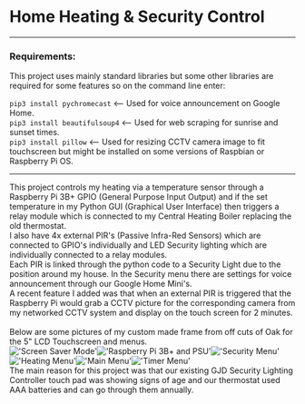 # Home Heating & Security Control

---
### Requirements:
This project uses mainly standard libraries but some other libraries are required for some features so on the command line enter:<br>

```pip3 install pychromecast``` <-- Used for voice announcement on Google Home.<br>
```pip3 install beautifulsoup4``` <-- Used for web scraping for sunrise and sunset times.<br>
```pip3 install pillow``` <-- Used for resizing CCTV camera image to fit touchscreen but might be installed on some versions of Raspbian or Raspberry Pi OS.<br>

---
This project controls my heating via a temperature sensor through a Raspberry Pi 3B+ GPIO (General Purpose Input Output) and if the set temperature in my Python GUI (Graphical User Interface) then triggers a relay module which is connected to my Central Heating Boiler replacing the old thermostat.<br>I also have 4x external PIR's (Passive Infra-Red Sensors) which are connected to GPIO's individually and LED Security lighting which are individually connected to a relay modules.<br>Each PIR is linked through the python code to a Security Light due to the position around my house. In the Security menu there are settings for voice announcement through our Google Home Mini's.<br>A recent feature I added was that when an external PIR is triggered that the Raspberry Pi would grab a CCTV picture for the corresponding camera from my networked CCTV system and display on the touch screen for 2 minutes.<br><br>Below are some pictures of my custom made frame from off cuts of Oak for the 5" LCD Touchscreen and menus.<br>
!['Screen Saver Mode'](time.png)!['Raspberry Pi 3B+ and PSU'](case.png)!['Security Menu'](security.png)!['Heating Menu'](heating.png)!['Main Menu'](main.png)!['Timer Menu'](timer.png)<br>
The main reason for this project was that our existing GJD Security Lighting Controller touch pad was showing signs of age and our thermostat used AAA batteries and can go through them annually.
